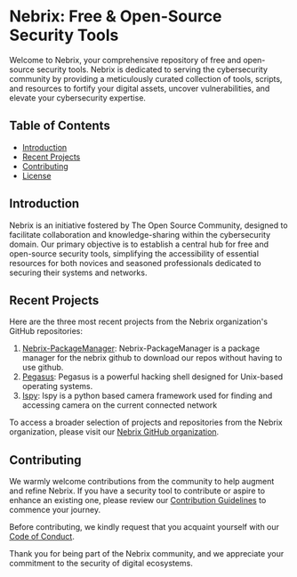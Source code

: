 # Nebrix: Free & Open-Source Security Tools

Welcome to Nebrix, your comprehensive repository of free and open-source security tools. Nebrix is dedicated to serving the cybersecurity community by providing a meticulously curated collection of tools, scripts, and resources to fortify your digital assets, uncover vulnerabilities, and elevate your cybersecurity expertise.

## Table of Contents

- [Introduction](#introduction)
- [Recent Projects](#recent-projects)
- [Contributing](#contributing)
- [License](#license)

## Introduction

Nebrix is an initiative fostered by The Open Source Community, designed to facilitate collaboration and knowledge-sharing within the cybersecurity domain. Our primary objective is to establish a central hub for free and open-source security tools, simplifying the accessibility of essential resources for both novices and seasoned professionals dedicated to securing their systems and networks.

## Recent Projects

Here are the three most recent projects from the Nebrix organization's GitHub repositories:

1. [Nebrix-PackageManager](https://github.com/Nebrix/Nebrix-PackageManager): Nebrix-PackageManager is a package manager for the nebrix github to download our repos without having to use github.
2. [Pegasus](https://github.com/Nebrix/Pegasus): Pegasus is a powerful hacking shell designed for Unix-based operating systems.
3. [Ispy](https://github.com/Nebrix/Ispy): Ispy is a python based camera framework used for finding and accessing camera on the current connected network

To access a broader selection of projects and repositories from the Nebrix organization, please visit our [Nebrix GitHub organization](https://github.com/Nebrix).

## Contributing

We warmly welcome contributions from the community to help augment and refine Nebrix. If you have a security tool to contribute or aspire to enhance an existing one, please review our [Contribution Guidelines](CONTRIBUTING.md) to commence your journey.

Before contributing, we kindly request that you acquaint yourself with our [Code of Conduct](CODE_OF_CONDUCT.md).

Thank you for being part of the Nebrix community, and we appreciate your commitment to the security of digital ecosystems.
